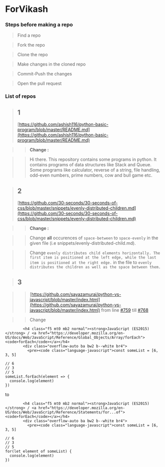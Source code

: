 # ForVikash

### Steps before making a repo
> Find a repo

> Fork the repo

> Clone the repo

> Make changes in the cloned repo

> Commit-Push the changes

> Open the pull request

### List of repos
> ## 1
> [https://github.com/ashish116/python-basic-program/blob/master/README.md](https://github.com/ashish116/python-basic-program/blob/master/README.md)

> > **Change :**

> > Hi there. This repository contains some programs in python. It contains programs of data structures like Stack and Queue. Some programs like calculator, reverse of a string, file handling, odd-even numbers, prime numbers, cow and bull game etc.

> ##  2
> [https://github.com/30-seconds/30-seconds-of-css/blob/master/snippets/evenly-distributed-children.md](https://github.com/30-seconds/30-seconds-of-css/blob/master/snippets/evenly-distributed-children.md)

> > **Change :**

> > Change **all** occurences of ```space-between``` to ```space-evenly``` in the given file (i.e snippets/evenly-distributed-child.md).

> > Change ```evenly distributes child elements horizontally. The first item is positioned at the left edge, while the last item is positioned at the right edge.``` in the file to ```evenly distributes the children as well as the space between them.```

> ## 3

> > [https://github.com/sayazamurai/python-vs-javascript/blob/master/index.html](https://github.com/sayazamurai/python-vs-javascript/blob/master/index.html) from line [#759](https://github.com/sayazamurai/python-vs-javascript/blob/53387b23f054c38b1f2f975302d179d9ff861b0f/index.html#L759) till [#768](https://github.com/sayazamurai/python-vs-javascript/blob/53387b23f054c38b1f2f975302d179d9ff861b0f/index.html#L768)

> > Change 
```
        <h4 class="f5 mt0 mb2 normal"><strong>JavaScript (ES2015)</strong> / <a href="https://developer.mozilla.org/en-US/docs/Web/JavaScript/Reference/Global_Objects/Array/forEach"><code>forEach</code></a></h4>
        <div class="overflow-auto ba bw2 b--white br4">
          <pre><code class="language-javascript">const someList = [6, 3, 5]

// 6
// 3
// 5
someList.forEach(element => {
  console.log(element)
})
``` 
to 
```
        <h4 class="f5 mt0 mb2 normal"><strong>JavaScript (ES2015)</strong> / <a href="https://developer.mozilla.org/en-US/docs/Web/JavaScript/Reference/Statements/for...of"><code>forEach</code></a></h4>
        <div class="overflow-auto ba bw2 b--white br4">
          <pre><code class="language-javascript">const someList = [6, 3, 5]

// 6
// 3
// 5
for(let element of someList) {
  console.log(element)
})
```
